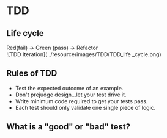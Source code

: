 # TDD

## Life cycle
Red(fail) -> Green (pass) -> Refactor  
![TDD Iteration](../resource/images/TDD/TDD_life _cycle.png)

## Rules of TDD
- Test the expected outcome of an example.
- Don't prejudge design...let your test drive it.
- Write minimum code required to get your tests pass.
- Each test should only validate one single piece of logic.

## What is a "good" or "bad" test?
